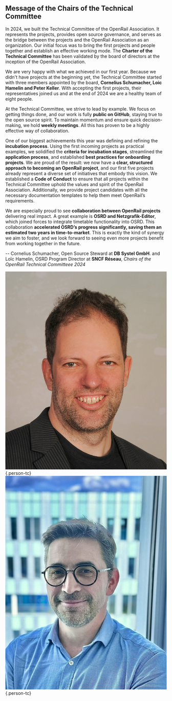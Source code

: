 ## Message of the Chairs of the Technical Committee

In 2024, we built the Technical Committee of the OpenRail Association. It represents the projects, provides open source governance, and serves as the bridge between the projects and the OpenRail Association as an organization. Our initial focus was to bring the first projects and people together and establish an effective working mode. The **Charter of the Technical Committee** has been validated by the board of directors at the inception of the OpenRail Association.

We are very happy with what we achieved in our first year. Because we didn't have projects at the beginning yet, the Technical Committee started with three members appointed by the board, **Cornelius Schumacher, Loic Hamelin and Peter Keller**. With accepting the first projects, their representatives joined us and at the end of 2024 we are a healthy team of eight people.

At the Technical Committee, we strive to lead by example. We focus on getting things done, and our work is fully **public on GitHub**, staying true to the open source spirit. To maintain momentum and ensure quick decision-making, we hold **weekly meetings**. All this has proven to be a highly effective way of collaboration.

One of our biggest achievements this year was defining and refining the **incubation process**. Using the first incoming projects as practical examples, we solidified the **criteria for incubation stages**, streamlined the **application process**, and established **best practices for onboarding projects**. We are proud of the result: we now have a **clear, structured approach to becoming an OpenRail project**, and our first five projects already represent a diverse set of initiatives that embody this vision. We established a **Code of Conduct** to ensure that all projects within the Technical Committee uphold the values and spirit of the OpenRail Association. Additionally, we provide project candidates with all the necessary documentation templates to help them meet OpenRail’s requirements.

We are especially proud to see **collaboration between OpenRail projects** delivering real impact. A great example is **OSRD and Netzgrafik-Editor**, which joined forces to integrate timetable functionality into OSRD. This collaboration **accelerated OSRD’s progress significantly, saving them an estimated two years in time-to-market**. This is exactly the kind of synergy we aim to foster, and we look forward to seeing even more projects benefit from working together in the future.

-- Cornelius Schumacher, Open Source Steward at **DB Systel GmbH**. and Loïc Hamelin, OSRD Program Director at **SNCF Réseau**, *Chairs of the OpenRail Technical Committeee 2024*

![Cornelius Schumacher](images/people/cornelius-schumacher.jpg){.person-tc}
![Loïc Hamelin](images/people/loic-hamelin.jpg){.person-tc}
